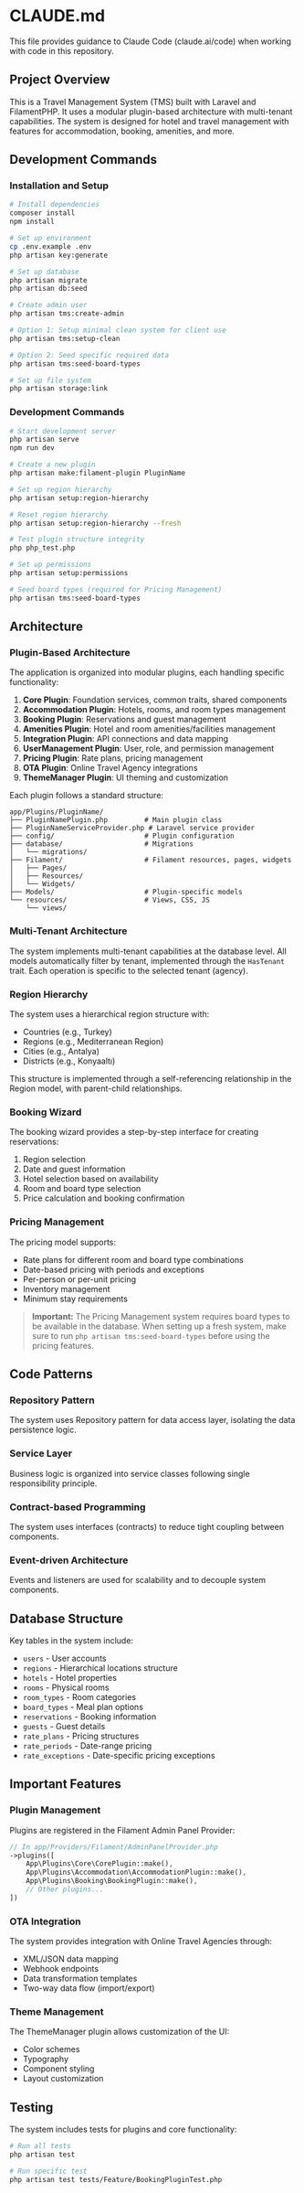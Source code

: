 # CLAUDE.md

This file provides guidance to Claude Code (claude.ai/code) when working with code in this repository.

## Project Overview

This is a Travel Management System (TMS) built with Laravel and FilamentPHP. It uses a modular plugin-based architecture with multi-tenant capabilities. The system is designed for hotel and travel management with features for accommodation, booking, amenities, and more.

## Development Commands

### Installation and Setup

```bash
# Install dependencies
composer install
npm install

# Set up environment
cp .env.example .env
php artisan key:generate

# Set up database
php artisan migrate
php artisan db:seed

# Create admin user
php artisan tms:create-admin

# Option 1: Setup minimal clean system for client use
php artisan tms:setup-clean

# Option 2: Seed specific required data
php artisan tms:seed-board-types

# Set up file system
php artisan storage:link
```

### Development Commands

```bash
# Start development server
php artisan serve
npm run dev

# Create a new plugin
php artisan make:filament-plugin PluginName

# Set up region hierarchy
php artisan setup:region-hierarchy

# Reset region hierarchy
php artisan setup:region-hierarchy --fresh

# Test plugin structure integrity
php php_test.php

# Set up permissions
php artisan setup:permissions

# Seed board types (required for Pricing Management)
php artisan tms:seed-board-types
```

## Architecture

### Plugin-Based Architecture

The application is organized into modular plugins, each handling specific functionality:

1. **Core Plugin**: Foundation services, common traits, shared components
2. **Accommodation Plugin**: Hotels, rooms, and room types management
3. **Booking Plugin**: Reservations and guest management
4. **Amenities Plugin**: Hotel and room amenities/facilities management
5. **Integration Plugin**: API connections and data mapping
6. **UserManagement Plugin**: User, role, and permission management
7. **Pricing Plugin**: Rate plans, pricing management
8. **OTA Plugin**: Online Travel Agency integrations
9. **ThemeManager Plugin**: UI theming and customization

Each plugin follows a standard structure:
```
app/Plugins/PluginName/
├── PluginNamePlugin.php         # Main plugin class
├── PluginNameServiceProvider.php # Laravel service provider
├── config/                      # Plugin configuration
├── database/                    # Migrations
│   └── migrations/
├── Filament/                    # Filament resources, pages, widgets
│   ├── Pages/
│   ├── Resources/
│   └── Widgets/
├── Models/                      # Plugin-specific models
└── resources/                   # Views, CSS, JS
    └── views/
```

### Multi-Tenant Architecture

The system implements multi-tenant capabilities at the database level. All models automatically filter by tenant, implemented through the `HasTenant` trait. Each operation is specific to the selected tenant (agency).

### Region Hierarchy

The system uses a hierarchical region structure with:
- Countries (e.g., Turkey)
- Regions (e.g., Mediterranean Region)
- Cities (e.g., Antalya)
- Districts (e.g., Konyaaltı)

This structure is implemented through a self-referencing relationship in the Region model, with parent-child relationships.

### Booking Wizard

The booking wizard provides a step-by-step interface for creating reservations:
1. Region selection
2. Date and guest information
3. Hotel selection based on availability
4. Room and board type selection
5. Price calculation and booking confirmation

### Pricing Management

The pricing model supports:
- Rate plans for different room and board type combinations
- Date-based pricing with periods and exceptions
- Per-person or per-unit pricing
- Inventory management
- Minimum stay requirements

> **Important:** The Pricing Management system requires board types to be available in the database. When setting up a fresh system, make sure to run `php artisan tms:seed-board-types` before using the pricing features.

## Code Patterns

### Repository Pattern

The system uses Repository pattern for data access layer, isolating the data persistence logic.

### Service Layer

Business logic is organized into service classes following single responsibility principle.

### Contract-based Programming

The system uses interfaces (contracts) to reduce tight coupling between components.

### Event-driven Architecture

Events and listeners are used for scalability and to decouple system components.

## Database Structure

Key tables in the system include:

- `users` - User accounts
- `regions` - Hierarchical locations structure
- `hotels` - Hotel properties
- `rooms` - Physical rooms
- `room_types` - Room categories
- `board_types` - Meal plan options
- `reservations` - Booking information
- `guests` - Guest details
- `rate_plans` - Pricing structures
- `rate_periods` - Date-range pricing
- `rate_exceptions` - Date-specific pricing exceptions

## Important Features

### Plugin Management

Plugins are registered in the Filament Admin Panel Provider:

```php
// In app/Providers/Filament/AdminPanelProvider.php
->plugins([
    App\Plugins\Core\CorePlugin::make(),
    App\Plugins\Accommodation\AccommodationPlugin::make(),
    App\Plugins\Booking\BookingPlugin::make(),
    // Other plugins...
])
```

### OTA Integration

The system provides integration with Online Travel Agencies through:
- XML/JSON data mapping
- Webhook endpoints
- Data transformation templates
- Two-way data flow (import/export)

### Theme Management

The ThemeManager plugin allows customization of the UI:
- Color schemes
- Typography
- Component styling
- Layout customization

## Testing

The system includes tests for plugins and core functionality:

```bash
# Run all tests
php artisan test

# Run specific test
php artisan test tests/Feature/BookingPluginTest.php
```